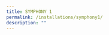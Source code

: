 ```yaml
---
title: SYMPHONY 1
permalink: /installations/symphony1/
description: ""
---
```

<p style="font-size:17px; line-height:40px"> </p>